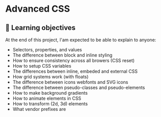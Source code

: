 # Advanced CSS

## 📖 Learning objectives
At the end of this project, I'am expected to be able to explain to anyone:

- Selectors, properties, and values
- The difference between block and inline styling
- How to ensure consistency across all browers (CSS reset)
- How to setup CSS variables
- The differences between inline, embeded and external CSS
- How grid systems work (with floats)
- The difference between icons webfonts and SVG icons
- The difference between pseudo-classes and pseudo-elements
- How to make background gradients
- How to animate elements in CSS
- How to transform (2d, 3d) elements
- What vendor prefixes are
